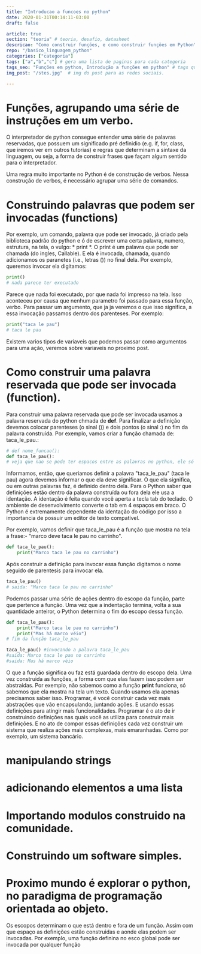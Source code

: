 ```yaml
---
title: "Introducao a funcoes no python"
date: 2020-01-31T00:14:11-03:00
draft: false

article: true
section: "teoria" # teoria, desafio, datasheet
descricao: "Como construir funções, e como construir funções em Python" # vai no seo tbm
repo: "/basico_linguagem_python"
categories: ["categoria"]
tags: ["a","b","c"] # gera uma lista de paginas para cada categoria
tags_seo: "Funções em python, Introdução a funções em python" # tags que vai no seo
img_post: "/stes.jpg"  # img do post para as redes sociais.

---
```


# Funções, agrupando uma série de instruções em um verbo.

O interpretador de python consegue entender uma série de palavras reservadas, que possuem um significado pré definidio (e.g. if, for, class, que iremos ver em outros tutorias) e regras que determinam a sintaxe da linguagem, ou seja, a forma de construir frases que façam algum sentido para o interpretador.

Uma regra muito importante no Python é de construção de verbos. Nessa construção de verbos, é necessário agrupar uma série de comandos. 

# Construindo palavras que podem ser invocadas (functions)

Por exemplo, um comando, palavra que pode ser invocado, já criado pela biblioteca padrão do python e ó de escrever uma certa palavra, numero, estrutura, na tela, o vulgo: * print *. O print é um palavra que pode ser chamada (do ingles, Callable). E ela é invocada, chamada, quando adicionamos os paranetes (i.e., letras ()) no final dela. Por exemplo, queremos invocar ela digitamos:

```python
print()
# nada parece ter executado
```
Parece que nada foi executado, por que nada foi impresso na tela. Isso aconteceu por causa que nenhum parametro foi passado para essa função, verbo. Para passar um argumento, que ja ja veremos o que isso significa, a essa invocação passamos dentro dos parenteses. Por exemplo:

```python
print("taca le pau")
# taca le pau
```

Existem varios tipos de variaveis que podemos passar como argumentos para uma ação, veremos sobre variaveis no proximo post.

# Como construir uma palavra reservada que pode ser invocada (function).

Para construir uma palavra reservada que pode ser invocada usamos a palavra reservada do python chmada de **def**. Para finalizar a definição devemos colocar parenteses (o sinal ()) e dois pontos (o sinal :) no fim da palavra construída. Por exemplo, vamos criar a função chamada de: taca_le_pau.:

```python
# def nome_funcao():
def taca_le_pau():
# veja que nao se pode ter espacos entre as palavras no python, ele só aceita uma palavra. Geralemente se usa o underline para separar palavras
```

Informamos, então, que queriamos definir a palavra "taca_le_pau" (taca le pau) agora devemos informar o que ela deve significar. O que ela significa, ou em outras palavras faz, é definido dentro dela. Para o Python saber que definições estão dentro da palavra construída ou fora dela ele usa a identação. A identação é feita quando você aperta a tecla tab do teclado. O ambiente de desenvolvimento converte o tab em 4 espaços em braco. O Python é extremamente dependente da identação do código por isso a importancia de possuir um editor de texto compatível.

 Por exemplo, vamos definir que taca_le_pau é a função que mostra na tela a frase:- "marco deve taca le pau no carrinho".

```python
def taca_le_pau():
    print("Marco taca le pau no carrinho")
```

Após construir a definição para invocar essa função digitamos o nome seguido de parentesis para invocar ela.

```python
taca_le_pau()
# saida: "Marco taca le pau no carrinho"
```

Podemos passar uma série de ações dentro do escopo da função, parte que pertence a função. Uma vez que a indentação termina, volta a sua quantidade anteiror, o Python determina o fim do escopo dessa função.

```python
def taca_le_pau():
    print("Marco taca le pau no carrinho")
    print("Mas há marco véio")
# fim da função taca_le_pau

taca_le_pau() #invocando a palavra taca_le_pau
#saida: Marco taca le pau no carrinho
#saida: Mas há marco véio
```

O que a função significa ou faz está guardada dentro do escopo dela. Uma vez construida as funções, a forma com que elas fazem isso podem ser abstraidas. Por exemplo, não sabemos como a função **print** funciona, só sabemos que ela mostra na tela um texto. Quando usamos ela apenas precisamos saber isso. Programar, é você construir cada vez mais abstrações que vão encapsulando, juntando ações. E usando essas definições para atingir mais funcionalidades. Programar é o ato de ir construindo definições nas quais você as utiliza para construir mais definições. E no ato de compor essas definições cada vez construir um sistema que realiza ações mais complexas, mais emaranhadas. Como por exemplo, um sistema bancário.









# manipulando strings
# adicionando elementos a uma lista 


# Importando modulos construido na comunidade.


# Construindo um software simples.



# Proximo mundo é explorar o python, no paradigma de programação orientada ao objeto.



Os escopos determinam o que está dentro e fora de um função. Assim com que espaço as definições estão construidas e aonde elas podem ser invocadas. Por exemplo, uma função definina no esco global pode ser invocada por qualquer função







